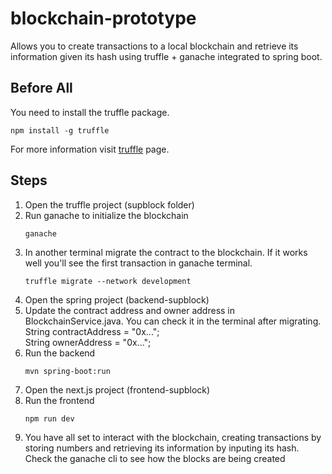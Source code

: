 # blockchain-prototype
Allows you to create transactions to a local blockchain and retrieve its information given its hash using truffle + ganache integrated to spring boot. 

## Before All

You need to install the truffle package. 
```
npm install -g truffle
```
For more information visit [truffle](https://archive.trufflesuite.com/docs/truffle/how-to/install/#install-nodejs) page.

## Steps 

1. Open the truffle project (supblock folder)
2. Run ganache to initialize the blockchain
   ```
   ganache
4. In another terminal migrate the contract to the blockchain. If it works well you'll see the first transaction in ganache terminal.
   ```
   truffle migrate --network development
6. Open the spring project (backend-supblock)
7. Update the contract address and owner address in BlockchainService.java. You can check it in the terminal after migrating.<br>
   String contractAddress = "0x...";
   <br>
   String ownerAddress = "0x...";
9. Run the backend
   ```
   mvn spring-boot:run
10. Open the next.js project (frontend-supblock)
11. Run the frontend
    ```
    npm run dev
12. You have all set to interact with the blockchain, creating transactions by storing numbers and retrieving its information by inputing its hash. Check the ganache cli to see how the blocks are being created
   
